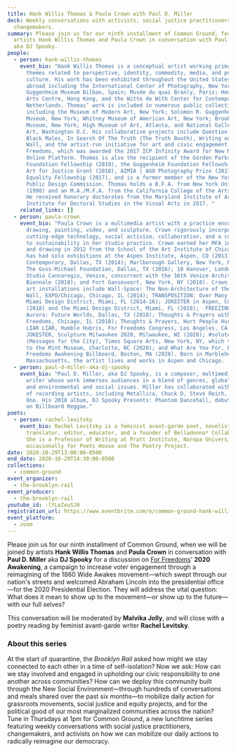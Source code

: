 ```yaml
---
title: Hank Willis Thomas & Paula Crown with Paul D. Miller
deck: Weekly conversations with activists, social justice practitioners, and
  changemakers.
summary: Please join us for our ninth installment of Common Ground, featuring
  artists Hank Willis Thomas and Paula Crown in conversation with Paul D. Miller
  aka DJ Spooky.
people:
  - person: hank-willis-thomas
    event_bio: "Hank Willis Thomas is a conceptual artist working primarily with
      themes related to perspective, identity, commodity, media, and popular
      culture. His work has been exhibited throughout the United States and
      abroad including the International Center of Photography, New York;
      Guggenheim Museum Bilbao, Spain; Musée du quai Branly, Paris; Hong Kong
      Arts Centre, Hong Kong, and the Witte de With Center for Contemporary Art,
      Netherlands. Thomas’ work is included in numerous public collections
      including the Museum of Modern Art, New York; Solomon R. Guggenheim
      Museum, New York; Whitney Museum of American Art, New York; Brooklyn
      Museum, New York; High Museum of Art, Atlanta, and National Gallery of
      Art, Washington D.C. His collaborative projects include Question Bridge:
      Black Males, In Search Of The Truth (The Truth Booth), Writing on the
      Wall, and the artist-run initiative for art and civic engagement For
      Freedoms, which was awarded the 2017 ICP Infinity Award for New Media and
      Online Platform. Thomas is also the recipient of the Gordon Parks
      Foundation Fellowship (2019), the Guggenheim Foundation Fellowship (2018),
      Art for Justice Grant (2018), AIMIA | AGO Photography Prize (2017), Soros
      Equality Fellowship (2017), and is a former member of the New York City
      Public Design Commission. Thomas holds a B.F.A. from New York University
      (1998) and an M.A./M.F.A. from the California College of the Arts (2004).
      He received honorary doctorates from the Maryland Institute of Art and the
      Institute for Doctoral Studies in the Visual Arts in 2017. "
    related_links: []
  - person: paula-crown
    event_bio: "Paula Crown is a multimedia artist with a practice encompassing
      drawing, painting, video, and sculpture. Crown rigorously incorporates
      cutting-edge technology, social activism, collaboration, and a commitment
      to sustainability in her studio practice. Crown earned her MFA in painting
      and drawing in 2012 from the School of the Art Institute of Chicago. She
      has had solo exhibitions at the Aspen Institute, Aspen, CO (2013); Dallas
      Contemporary, Dallas, TX (2014); Marlborough Gallery, New York, NY (2015);
      The Goss-Michael Foundation, Dallas, TX (2016); 10 Hanover, London (2017);
      Studio Cannaregio, Venice, concurrent with the 16th Venice Architectural
      Biennale (2018); and Fort Gansevoort, New York, NY (2018). Crown’s public
      art installations include Wall-Space: The Non-Architecture of the Studio
      Wall, EXPO/Chicago, Chicago, IL (2014); TRANSPOSITION: Over Many Miles,
      Miami Design District, Miami, FL (2014-16); JOKESTER in Aspen, Colorado
      (2018) and the Miami Design District, Miami, FL (2018);  FREEZING RAIN,
      Aurora: Future Worlds, Dallas, TX (2018); Thoughts & Prayers with For
      Freedoms, Chicago, IL (2018); Thoughts & Prayers, Hurt People Hurt People,
      LIAR LIAR, Humble Hubris, For Freedoms Congress, Los Angeles, CA (2020);
      JOKESTER, Sculpture Milwaukee 2020, Milwaukee, WI (2020); #solotogether
      (Messages for the City), Times Square Arts, New York, NY, which traveled
      to the Mint Museum, Charlotte, NC (2020); and What Are You For, For
      Freedoms Awakening Billboard, Boston, MA (2020). Born in Marblehead,
      Massachusetts, the artist lives and works in Aspen and Chicago.  "
  - person: paul-d-miller-aka-dj-spooky
    event_bio: "Paul D. Miller, aka DJ Spooky, is a composer, multimedia artist, and
      writer whose work immerses audiences in a blend of genres, global culture,
      and environmental and social issues. Miller has collaborated with an array
      of recording artists, including Metallica, Chuck D, Steve Reich, and Yoko
      Ono. His 2018 album, DJ Spooky Presents: Phantom Dancehall, debuted at #3
      on Billboard Reggae."
poets:
  - person: rachel-levitsky
    event_bio: Rachel Levitsky is a feminist avant-garde poet, novelist, essayist,
      translator, editor, educator, and a founder of Belladonna* Collaborative.
      She is a Professor of Writing at Pratt Institute, Naropa University, and
      occasionally for Poets House and The Poetry Project.
date: 2020-10-29T13:00:00-0500
end_date: 2020-10-29T14:30:00-0500
collections:
  - common-ground
event_organizer:
  - the-brooklyn-rail
event_producer:
  - the-brooklyn-rail
youtube_id: -lYLeZeuSJ0
registration_url: https://www.eventbrite.com/e/common-ground-hank-willis-thomas-paula-crown-tickets-126607926717
event_platform:
  - zoom
---
```

Please join us for our ninth installment of Common Ground, when we will be joined by artists **Hank Willis Thomas** and **Paula Crown** in conversation with **Paul D. Miller** aka **DJ Spooky** for a discussion on [For Freedoms](https://forfreedoms.org/)' **2020 Awakening**, a campaign to increase voter engagement through a reimagining of the 1860 Wide Awakes movement—which swept through our nation's streets and welcomed Abraham Lincoln into the presidential office—for the 2020 Presidential Election. They will address the vital question: What does it mean to show up to the movement—or show up to the future—with our full selves?

This conversation will be moderated by **Malvika Jolly**, and will close with a poetry reading by feminist avant-garde writer **Rachel Levitsky**. 

### **About this series**

At the start of quarantine, the *Brooklyn Rail* asked how might we stay connected to each other in a time of self-isolation? Now we ask: How can we stay involved and engaged in upholding our civic responsibility to one another across communities? How can we deploy this community built through the New Social Environment—through hundreds of conversations and meals shared over the past six months—to mobilize daily action for grassroots movements, social justice and equity projects, and for the political good of our most marginalized communities across the nation? Tune in Thursdays at 1pm for Common Ground, a new lunchtime series featuring weekly conversations with social justice practitioners, changemakers, and activists on how we can mobilize our daily actions to radically reimagine our democracy.